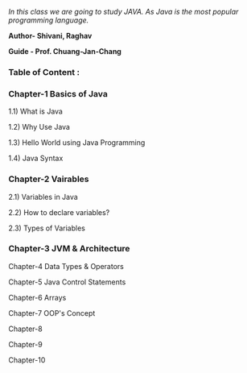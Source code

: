 *In this class we are going to study JAVA. As Java is the most popular programming language.*

**Author- Shivani, Raghav**

**Guide - Prof. Chuang-Jan-Chang**

### Table of Content :

### Chapter-1 Basics of Java

1.1) What is Java

1.2) Why Use Java

1.3) Hello World using Java Programming

1.4) Java Syntax


### Chapter-2 Vairables

2.1) Variables in Java

2.2) How to declare variables?

2.3) Types of Variables


### Chapter-3 JVM & Architecture

Chapter-4 Data Types & Operators

Chapter-5 Java Control Statements

Chapter-6 Arrays

Chapter-7 OOP's Concept

Chapter-8

Chapter-9

Chapter-10

